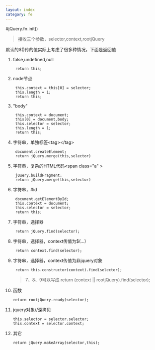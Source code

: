 ```yaml
---
layout: index
category: fe
---
```


#jQuery.fn.init()
>   接收三个参数，selector,context,rootjQuery

默认的$()传的值实际上考虑了很多种情况，下面是返回值

1. false,undefined,null
    
        return this;
2. node节点
        
        this.context = this[0] = selector;
        this.length = 1;
        return this;
        
3. "body"

        this.context = document;
        this[0] = document.body;
        this.selector = selector;
        this.length = 1;
        return this;
        
4. 字符串，单独标签&lt;tag&gt;&lt;/tag&gt;

        document.createElement;
        return jQuery.merge(this,selector)
        
5. 字符串，复杂的HTML代码&lt;span class="a" &gt;

        jQuery.buildFragment;
        return jQuery.merge(this,selector)
        
6. 字符串，#id
        
        document.getElementById;
        this.context = document;
        this.selector = selector;
        return this;
        
7. 字符串，选择器

        return jQuery.find(selector);
        
8. 字符串，选择器，context传值为$(...)

        return context.find(selector);
        
9. 字符串，选择器，context传值为非jquery对象

        return this.constructor(context).find(selector);
    
    > 7、8、9可以写成
        return (context || rootjQuery).find(selector);
        
10. 函数
    
        return rootjQuery.ready(selector);
        
11. jquery对象//深拷贝

        this.selector = selector.selector;
        this.context = selector.context;
        
12. 其它

        return jQuery.makeArray(selector,this);

        
        